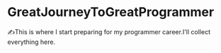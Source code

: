 # GreatJourneyToGreatProgrammer
✍️This is where I start preparing for my programmer career.I'll collect everything here.
